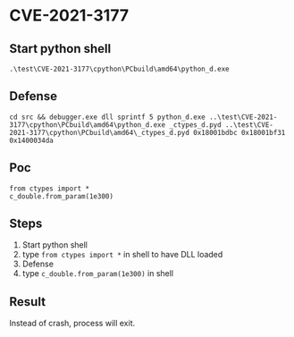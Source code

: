 # CVE-2021-3177



## Start python shell
`.\test\CVE-2021-3177\cpython\PCbuild\amd64\python_d.exe`

## Defense
`cd src && debugger.exe dll sprintf 5 python_d.exe ..\test\CVE-2021-3177\cpython\PCbuild\amd64\python_d.exe _ctypes_d.pyd ..\test\CVE-2021-3177\cpython\PCbuild\amd64\_ctypes_d.pyd 0x18001bdbc 0x18001bf31 0x1400034da`

## Poc
```
from ctypes import *
c_double.from_param(1e300)
```

## Steps
1. Start python shell
2. type `from ctypes import *` in shell to have DLL loaded
3. Defense
4. type `c_double.from_param(1e300)` in shell

## Result
Instead of crash, process will exit.